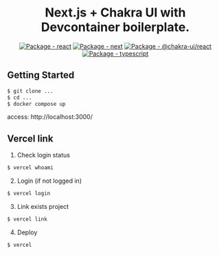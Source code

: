 <div align="center">

# Next.js + Chakra UI with Devcontainer boilerplate.

[![Package - react](https://img.shields.io/github/package-json/dependency-version/Slowhand0309/nextjs-docker-boilerplate/react?logo=react&logoColor=white&color=green)](https://www.npmjs.com/package/react) [![Package - next](https://img.shields.io/github/package-json/dependency-version/Slowhand0309/nextjs-docker-boilerplate/next?logo=next.js&logoColor=white&color=black)](https://www.npmjs.com/package/next) [![Package - @chakra-ui/react](https://img.shields.io/github/package-json/dependency-version/Slowhand0309/nextjs-docker-boilerplate/@chakra-ui/react?logo=chakra-ui&logoColor=white&color=cyan)](https://www.npmjs.com/package/@chakra-ui/react) [![Package - typescript](https://img.shields.io/github/package-json/dependency-version/Slowhand0309/nextjs-docker-boilerplate/dev/typescript?logo=typescript&logoColor=white&color=blue)](https://www.npmjs.com/package/typescript)

</div>


## Getting Started

```sh
$ git clone ...
$ cd ...
$ docker compose up
```

access: http://localhost:3000/

## Vercel link

1. Check login status

```sh
$ vercel whoami
```

2. Login (if not logged in)

```sh
$ vercel login
```

3. Link exists project

```sh
$ vercel link
```

4. Deploy

```sh
$ vercel
```
